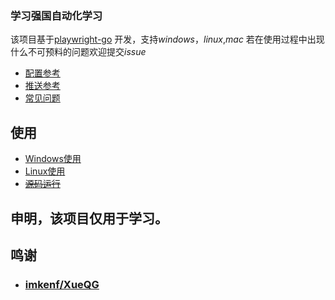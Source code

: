 ### 学习强国自动化学习


该项目基于[playwright-go](https://github.com/mxschmitt/playwright-go) 开发，支持*windows*，*linux*,*mac*
若在使用过程中出现什么不可预料的问题欢迎提交*issue*

+ [配置参考](./docs/config.md)
+ [推送参考](./docs/push.md)
+ [常见问题](./docs/problem.md)

## 使用

+ [Windows使用](./docs/windows/index.md)
+ [Linux使用](./docs/linux/index.md)
+ [~~源码运行~~](./docs/custom/index.md)


##  申明，该项目仅用于学习。

## 鸣谢

+ ### [imkenf/XueQG](https://github.com/imkenf/XueQG)